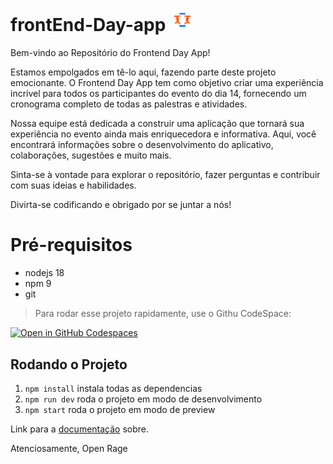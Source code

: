 # frontEnd-Day-app <img src="./assets/logos/logo-open-rage.svg" style="width: 30px; padding: 5px; background-color: #fff; border-radius: 50%;">

Bem-vindo ao Repositório do Frontend Day App! 

Estamos empolgados em tê-lo aqui, fazendo parte deste projeto emocionante. O Frontend Day App tem como objetivo criar uma experiência incrível para todos os participantes do evento do dia 14, fornecendo um cronograma completo de todas as palestras e atividades.

Nossa equipe está dedicada a construir uma aplicação que tornará sua experiência no evento ainda mais enriquecedora e informativa. Aqui, você encontrará informações sobre o desenvolvimento do aplicativo, colaborações, sugestões e muito mais.

Sinta-se à vontade para explorar o repositório, fazer perguntas e contribuir com suas ideias e habilidades.

Divirta-se codificando e obrigado por se juntar a nós!

# Pré-requisitos

- nodejs 18
- npm 9
- git

> Para rodar esse projeto rapidamente, use o Githu CodeSpace:

[![Open in GitHub Codespaces](https://github.com/codespaces/badge.svg)](https://codespaces.new/jv-farias/frontend-day-app)


## Rodando o Projeto

1. `npm install` instala todas as dependencias
2. `npm run dev` roda o projeto em modo de desenvolvimento
3. `npm start` roda o projeto em modo de preview


Link para a [documentação](https://doc-frontend-day-app.vercel.app) sobre.

Atenciosamente, Open Rage
